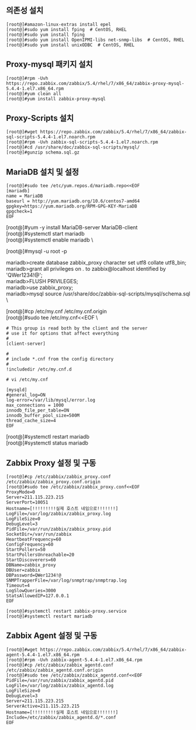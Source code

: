 
## 의존성 설치 ##
````
[root@]#amazon-linux-extras install epel
[root@]#sudo yum install fping  # CentOS, RHEL
[root@]#sudo yum install fping
[root@]#sudo yum install OpenIPMI-libs net-snmp-libs  # CentOS, RHEL
[root@]#sudo yum install unixODBC  # CentOS, RHEL
 ````
 
## Proxy-mysql 패키지 설치 ##
````
[root@]#rpm -Uvh https://repo.zabbix.com/zabbix/5.4/rhel/7/x86_64/zabbix-proxy-mysql-5.4.4-1.el7.x86_64.rpm
[root@]#yum clean all 
[root@]#yum install zabbix-proxy-mysql
 ````
 

## Proxy-Scripts 설치 ##
````
[root@]#wget https://repo.zabbix.com/zabbix/5.4/rhel/7/x86_64/zabbix-sql-scripts-5.4.4-1.el7.noarch.rpm 
[root@]#rpm -Uvh zabbix-sql-scripts-5.4.4-1.el7.noarch.rpm 
[root@]#cd /usr/share/doc/zabbix-sql-scripts/mysql/ 
[root@]#gunzip schema.sql.gz
 ````

 
## MariaDB 설치 및 설정 ##
````
[root@]#sudo tee /etc/yum.repos.d/mariadb.repo<<EOF 
[mariadb]
name = MariaDB 
baseurl = http://yum.mariadb.org/10.6/centos7-amd64
gpgkey=https://yum.mariadb.org/RPM-GPG-KEY-MariaDB
gpgcheck=1
EOF
 ````


[root@]#yum -y install MariaDB-server MariaDB-client \
[root@]#systemctl start mariadb \
[root@]#systemctl enable mariadb \
 
[root@]#mysql -u root -p 
 
mariadb>create database zabbix_proxy character set utf8 collate utf8_bin; \
mariadb>grant all privileges on *.* to zabbix@localhost identified by 'QWer1234!@'; \
mariadb>FLUSH PRIVILEGES; \
mariadb>use zabbix_proxy; \
mariadb>mysql source /usr/share/doc/zabbix-sql-scripts/mysql/schema.sql \
 
[root@]#cp /etc/my.cnf /etc/my.cnf.origin \
[root@]#sudo tee /etc/my.cnf<<EOF \
````
# This group is read both by the client and the server
# use it for options that affect everything
#
[client-server]
 
#
# include *.cnf from the config directory
#
!includedir /etc/my.cnf.d
 
# vi /etc/my.cnf
 
[mysqld]
#general_log=ON
log-error=/var/lib/mysql/error.log
max_connections = 1000
innodb_file_per_table=ON
innodb_buffer_pool_size=500M
thread_cache_size=4
EOF
 ````
 

[root@]#systemctl restart mariadb \
[root@]#systemctl status mariadb 
 


## Zabbix Proxy 설정 및 구동 ##
````
[root@]#cp /etc/zabbix/zabbix_proxy.conf /etc/zabbix/zabbix_proxy.conf.origin
[root@]#sudo tee /etc/zabbix/zabbix_proxy.conf<<EOF
ProxyMode=0
Server=211.115.223.215
ServerPort=10051
Hostname=[!!!!!!!!!실제 호스트 네임으로!!!!!!!]
LogFile=/var/log/zabbix/zabbix_proxy.log
LogFileSize=0
DebugLevel=3
PidFile=/var/run/zabbix/zabbix_proxy.pid
SocketDir=/var/run/zabbix
HeartbeatFrequency=60
ConfigFrequency=60
StartPollers=50
StartPollersUnreachable=20
StartDiscoverers=60
DBName=zabbix_proxy
DBUser=zabbix
DBPassword=QWer1234!@
SNMPTrapperFile=/var/log/snmptrap/snmptrap.log
Timeout=4
LogSlowQueries=3000
StatsAllowedIP=127.0.0.1
EOF
 ````

 ````
[root@]#systemctl restart zabbix-proxy.service
[root@]#systemctl restart mariadb
 ````



## Zabbix Agent 설정 및 구동 ##
````
[root@]#wget https://repo.zabbix.com/zabbix/5.4/rhel/7/x86_64/zabbix-agent-5.4.4-1.el7.x86_64.rpm
[root@]#rpm -Uvh zabbix-agent-5.4.4-1.el7.x86_64.rpm
[root@]#cp /etc/zabbix/zabbix_agentd.conf /etc/zabbix/zabbix_agentd.conf.origin
[root@]#sudo tee /etc/zabbix/zabbix_agentd.conf<<EOF
PidFile=/var/run/zabbix/zabbix_agentd.pid
LogFile=/var/log/zabbix/zabbix_agentd.log
LogFileSize=0
DebugLevel=3
Server=211.115.223.215
ServerActive=211.115.223.215
Hostname=[!!!!!!!!!실제 호스트 네임으로!!!!!!!]
Include=/etc/zabbix/zabbix_agentd.d/*.conf
EOF
````